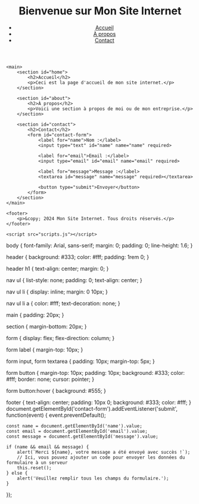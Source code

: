 <!DOCTYPE html>
<html lang="fr">
<head>
    <meta charset="UTF-8">
    <meta name="viewport" content="width=device-width, initial-scale=1.0">
    <title>Mon Site Internet</title>
    <link rel="stylesheet" href="styles.css">
</head>
<body>
    <header>
        <h1>Bienvenue sur Mon Site Internet</h1>
        <nav>
            <ul>
                <li><a href="#home">Accueil</a></li>
                <li><a href="#about">À propos</a></li>
                <li><a href="#contact">Contact</a></li>
            </ul>
        </nav>
    </header>

    <main>
        <section id="home">
            <h2>Accueil</h2>
            <p>Ceci est la page d'accueil de mon site internet.</p>
        </section>

        <section id="about">
            <h2>À propos</h2>
            <p>Voici une section à propos de moi ou de mon entreprise.</p>
        </section>

        <section id="contact">
            <h2>Contact</h2>
            <form id="contact-form">
                <label for="name">Nom :</label>
                <input type="text" id="name" name="name" required>
                
                <label for="email">Email :</label>
                <input type="email" id="email" name="email" required>
                
                <label for="message">Message :</label>
                <textarea id="message" name="message" required></textarea>
                
                <button type="submit">Envoyer</button>
            </form>
        </section>
    </main>

    <footer>
        <p>&copy; 2024 Mon Site Internet. Tous droits réservés.</p>
    </footer>

    <script src="scripts.js"></script>
</body>
</html>
body {
    font-family: Arial, sans-serif;
    margin: 0;
    padding: 0;
    line-height: 1.6;
}

header {
    background: #333;
    color: #fff;
    padding: 1rem 0;
}

header h1 {
    text-align: center;
    margin: 0;
}

nav ul {
    list-style: none;
    padding: 0;
    text-align: center;
}

nav ul li {
    display: inline;
    margin: 0 10px;
}

nav ul li a {
    color: #fff;
    text-decoration: none;
}

main {
    padding: 20px;
}

section {
    margin-bottom: 20px;
}

form {
    display: flex;
    flex-direction: column;
}

form label {
    margin-top: 10px;
}

form input, form textarea {
    padding: 10px;
    margin-top: 5px;
}

form button {
    margin-top: 10px;
    padding: 10px;
    background: #333;
    color: #fff;
    border: none;
    cursor: pointer;
}

form button:hover {
    background: #555;
}

footer {
    text-align: center;
    padding: 10px 0;
    background: #333;
    color: #fff;
}
document.getElementById('contact-form').addEventListener('submit', function(event) {
    event.preventDefault();
    
    const name = document.getElementById('name').value;
    const email = document.getElementById('email').value;
    const message = document.getElementById('message').value;

    if (name && email && message) {
        alert(`Merci ${name}, votre message a été envoyé avec succès !`);
        // Ici, vous pouvez ajouter un code pour envoyer les données du formulaire à un serveur
        this.reset();
    } else {
        alert('Veuillez remplir tous les champs du formulaire.');
    }
});

